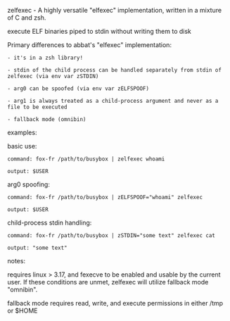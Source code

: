 zelfexec - A highly versatile "elfexec" implementation, written in a mixture of C and zsh.

  execute ELF binaries piped to stdin without writing them to disk


  Primary differences to abbat's "elfexec" implementation:
  
    - it's in a zsh library!
    
    - stdin of the child process can be handled separately from stdin of zelfexec (via env var zSTDIN)
    
    - arg0 can be spoofed (via env var zELFSPOOF)
    
    - arg1 is always treated as a child-process argument and never as a file to be executed
    
    - fallback mode (omnibin)
    


examples:

  basic use:

    command: fox-fr /path/to/busybox | zelfexec whoami

    output: $USER


  arg0 spoofing:

    command: fox-fr /path/to/busybox | zELFSPOOF="whoami" zelfexec

    output: $USER


  child-process stdin handling:

    command: fox-fr /path/to/busybox | zSTDIN="some text" zelfexec cat

    output: "some text"



notes:

  requires linux > 3.17, and fexecve to be enabled and usable by the current user. If these conditions are unmet, zelfexec will utilize fallback mode "omnibin".

  fallback mode requires read, write, and execute permissions in either /tmp or $HOME
